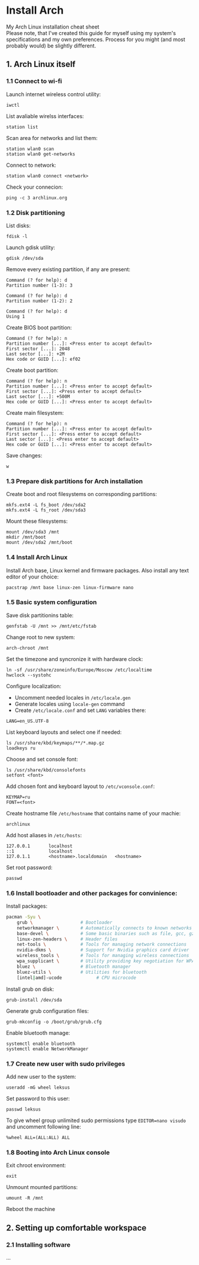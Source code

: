 # Install Arch
My Arch Linux installation cheat sheet  
Please note, that I've created this guide for myself using my system's specifications and my own preferences. Process for you might (and most probably would) be slightly different. 

## 1. Arch Linux itself
### 1.1 Connect to wi-fi
Launch internet wireless control utility:
```
iwctl
```
List avaliable wirelss interfaces:
```
station list
```
Scan area for networks and list them:
```
station wlan0 scan
station wlan0 get-networks
```
Connect to network:
```
station wlan0 connect <network>
```
Check your connecion:
```
ping -c 3 archlinux.org
```

### 1.2 Disk partitioning
List disks:
```
fdisk -l
```
Launch gdisk utility:
```
gdisk /dev/sda
```
Remove every existing partition, if any are present:
```
Command (? for help): d
Partition number (1-3): 3

Command (? for help): d
Partition number (1-2): 2

Command (? for help): d
Using 1
```
Create BIOS boot partition:
```
Command (? for help): n
Partition number [...]: <Press enter to accept default>
First sector [...]: 2048
Last sector [...]: +2M
Hex code or GUID [...]: ef02
```
Create boot partition:
```
Command (? for help): n
Partition number [...]: <Press enter to accept default>
First sector [...]: <Press enter to accept default>
Last sector [...]: +500M
Hex code or GUID [...]: <Press enter to accept default>
```
Create main filesystem:
```
Command (? for help): n
Partition number [...]: <Press enter to accept default>
First sector [...]: <Press enter to accept default>
Last sector [...]: <Press enter to accept default>
Hex code or GUID [...]: <Press enter to accept default>
```
Save changes:
```
w
```

### 1.3 Prepare disk partitions for Arch installation
Create boot and root filesystems on corresponding partitions:
```
mkfs.ext4 -L fs_boot /dev/sda2
mkfs.ext4 -L fs_root /dev/sda3
```
Mount these filesystems:
```
mount /dev/sda3 /mnt
mkdir /mnt/boot
mount /dev/sda2 /mnt/boot
```

### 1.4 Install Arch Linux
Install Arch base, Linux kernel and firmware packages. Also install any text editor of your choice:
```
pacstrap /mnt base linux-zen linux-firmware nano
```

### 1.5 Basic system configuration
Save disk partitionins table:
```
genfstab -U /mnt >> /mnt/etc/fstab
```
Change root to new system:
```
arch-chroot /mnt
```
Set the timezone and syncronize it with hardware clock:
```
ln -sf /usr/share/zoneinfo/Europe/Moscow /etc/localtime
hwclock --systohc
```
Configure localization:
* Uncomment needed locales in `/etc/locale.gen`
* Generate locales using `locale-gen` command
* Create `/etc/locale.conf` and set `LANG` variables there:
```
LANG=en_US.UTF-8
```
List keyboard layouts and select one if needed:
```
ls /usr/share/kbd/keymaps/**/*.map.gz
loadkeys ru
```
Choose and set console font:
```
ls /usr/share/kbd/consolefonts
setfont <font>
```
Add chosen font and keyboard layout to `/etc/vconsole.conf`:
```
KEYMAP=ru
FONT=<font>
```
Create hostname file `/etc/hostname` that contains name of your machie:
```
archlinux
```
Add host aliases in `/etc/hosts`:
```
127.0.0.1       localhost
::1             localhost
127.0.1.1       <hostname>.localdomain   <hostname>
```
Set root password:
```
passwd
```

### 1.6 Install bootloader and other packages for convinience:
Install packages:
```bash
pacman -Syu \
    grub \                  # Bootloader
    networkmanager \        # Automatically connects to known networks
    base-devel \            # Some basic binaries such as file, gcc, gzip and other
    linux-zen-headers \     # Header files
    net-tools \             # Tools for managing network connections
    nvidia-dkms \           # Support for Nvidia graphics card driver
    wireless_tools \        # Tools for managing wireless connections
    wpa_supplicant \        # Utility providing key negotiation for WPA wireless networks
    bluez \                 # Bluetooth manager
    bluez-utils \           # Utilities for bluetooth
    [intel|amd]-ucode             # CPU microcode
```
Install grub on disk:
```
grub-install /dev/sda
```
Generate grub configuration files:
```
grub-mkconfig -o /boot/grub/grub.cfg
```
Enable bluetooth manage:
```
systemctl enable bluetooth
systemctl enable NetworkManager
```

### 1.7 Create new user with sudo privileges
Add new user to the system:
```
useradd -mG wheel leksus
```
Set password to this user:
```
passwd leksus
```
To give wheel group unlimited sudo permissions type `EDITOR=nano visudo` and uncomment following line:
```
%wheel ALL=(ALL:ALL) ALL
``` 

### 1.8 Booting into Arch Linux console
Exit chroot environment:
```
exit
```
Unmount mounted partitions:
```
umount -R /mnt
```
Reboot the machine

## 2. Setting up comfortable workspace
### 2.1 Installing software
...
